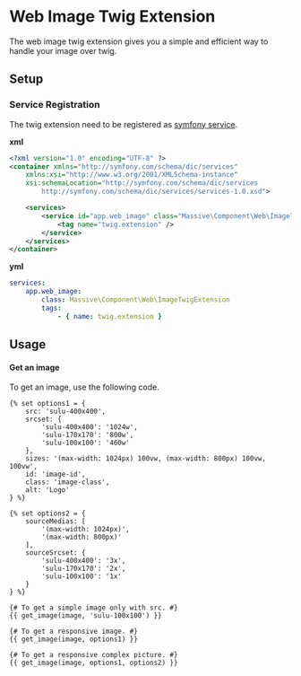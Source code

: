# Web Image Twig Extension

The web image twig extension gives you a simple and efficient way to handle your image over twig.

## Setup

### Service Registration

The twig extension need to be registered as [symfony service](http://symfony.com/doc/current/service_container.html).

**xml**

```xml
<?xml version="1.0" encoding="UTF-8" ?>
<container xmlns="http://symfony.com/schema/dic/services"
    xmlns:xsi="http://www.w3.org/2001/XMLSchema-instance"
    xsi:schemaLocation="http://symfony.com/schema/dic/services
        http://symfony.com/schema/dic/services/services-1.0.xsd">

    <services>
        <service id="app.web_image" class="Massive\Component\Web\ImageTwigExtension">
            <tag name="twig.extension" />
        </service>
    </services>
</container>
```

**yml**

```yml
services:
    app.web_image:
        class: Massive\Component\Web\ImageTwigExtension
        tags:
            - { name: twig.extension }
```

## Usage

#### Get an image

To get an image, use the following code.

```twig
{% set options1 = {
    src: 'sulu-400x400',
    srcset: {
        'sulu-400x400': '1024w',
        'sulu-170x170': '800w',
        'sulu-100x100': '460w'
    },
    sizes: '(max-width: 1024px) 100vw, (max-width: 800px) 100vw, 100vw',
    id: 'image-id',
    class: 'image-class',
    alt: 'Logo'
} %}

{% set options2 = {
    sourceMedias: [
        '(max-width: 1024px)',
        '(max-width: 800px)'
    ],
    sourceSrcset: {
        'sulu-400x400': '3x',
        'sulu-170x170': '2x',
        'sulu-100x100': '1x'
    }
} %}

{# To get a simple image only with src. #}
{{ get_image(image, 'sulu-100x100') }}

{# To get a responsive image. #}
{{ get_image(image, options1) }}

{# To get a responsive complex picture. #}
{{ get_image(image, options1, options2) }}
```
